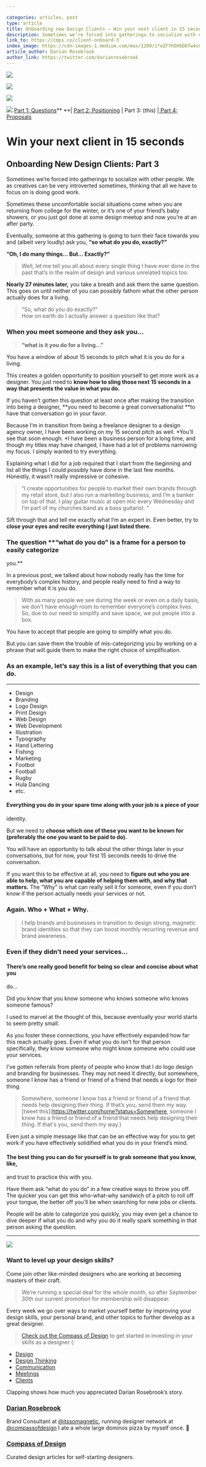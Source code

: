 ```yaml
---

categories: articles, post
type: article
title: Onboarding new Design Clients — Win your next client in 15 seconds
description: Sometimes we’re forced into gatherings to socialize with other people. We as creatives can be very introverted sometimes, thinking that all we have to focus on is doing good work. Sometimes these uncomfortable social situations come when you are returning from college for the winter, or it’s one of your friend’s baby showers, or you just got done at some design meetup and now you’re at an after party.
link_to: https://cmps.co/client-onboard-3
index_image: https://cdn-images-1.medium.com/max/1200/1*eZFYhOX6D8fw4sCGGEoFZw.jpeg
article_author: Darian Rosebrook
author_link: https://twitter.com/darianrosebrook
---
```

![](https://cdn-images-1.medium.com/max/1000/1*eZFYhOX6D8fw4sCGGEoFZw.jpeg)

![](https://cdn-images-1.medium.com/max/400/1*oBrHZxKElJPF6U62KnnSSg.jpeg)

![](https://cdn-images-1.medium.com/max/400/1*iHrPNR4WRVsXpYvxwP_bOg.jpeg)

![](https://cdn-images-1.medium.com/max/400/1*Io66ICmESV3VP5wvc7HKJA.jpeg)
<span class="figcaption_hack">[Part 1: Questions](http://cmps.co/client-onboard-1)** **| [Part 2:
Positioning](https://read.compassofdesign.com/position-yourself-as-a-professional-designer-3a420e5673a2)
| Part 3: (this) |[ Part 4:
Proposals](https://read.compassofdesign.com/how-to-deliver-the-design-proposal-5f7488bc335a)</span>

# Win your next client in 15 seconds

## Onboarding New Design Clients: Part 3

Sometimes we’re forced into gatherings to socialize with other people. We as
creatives can be very introverted sometimes, thinking that all we have to focus
on is doing good work.

Sometimes these uncomfortable social situations come when you are returning from
college for the winter, or it’s one of your friend’s baby showers, or you just
got done at some design meetup and now you’re at an after party.

Eventually, someone at this gathering is going to turn their face towards you
and (albeit very loudly) ask you, **“so what do you do, exactly?”**

**“Oh, I do many things… But… Exactly?”**

> Well, let me tell you all about every single thing I have ever done in the past
> that’s in the realm of design and various unrelated topics too.

**Nearly 27 minutes later,** you take a breath and ask them the same question.
This goes on until neither of you can possibly fathom what the other person
actually does for a living.

> “So, what do you do exactly?”<br> How on earth do I actually answer a question
> like that?

### When you meet someone and they ask you…

> **“what is it you do for a living…”**

You have a window of about 15 seconds to pitch what it is you do for a living.

This creates a golden opportunity to position yourself to get more work as a
designer. You just need to **know how to sling those next 15 seconds in a way
that presents the value in what you do.**

If you haven’t gotten this question at least once after making the transition
into being a designer, **you need to become a great conversationalist **to have
that conversation go in your favor.

Because I’m in transition from being a freelance designer to a design agency
owner, I have been working on my 15 second pitch as well. *You’ll see that soon
enough. *I have been a business person for a long time, and though my titles may
have changed, I have had a lot of problems narrowing my focus. I simply wanted
to try everything.

Explaining what I did for a job required that I start from the beginning and
list all the things I could possibly have done in the last few months. Honestly,
it wasn’t really impressive or cohesive.

> “I create opportunities for people to market their own brands through my retail
> store, but I also run a marketing business, and I’m a banker on top of that. I
play guitar music at open mic every Wednesday and I’m part of my churches band
as a bass guitarist. ”

Sift through that and tell me exactly what I’m an expert in. Even better, try to
**close your eyes and recite everything I just listed there.**

### The question **“what do you do” is a frame for a person to easily categorize
you.**

In a previous post, we talked about how nobody really has the time for
everybody’s complex history, and people really need to find a way to remember
what it is you do.

> With as many people we see during the week or even on a daily basis, we don’t
> have enough room to remember everyone’s complex lives. So, due to our need to
simplify and save space, we put people into a box.

You have to accept that people are going to simplify what you do.

But you can save them the trouble of mis-categorizing you by working on a phrase
that will guide them to make the right choice of simplification.

### As an example, let’s say this is a list of everything that you can do.

*****

* Design
* Branding
* Logo Design
* Print Design
* Web Design
* Web Development
* Illustration
* Typography
* Hand Lettering
* Fishing
* Marketing
* Footbol
* Football
* Rugby
* Hula Dancing
* etc.

#### Everything you do in your spare time along with your job is a piece of your
identity.

But we need to **choose which one of these you want to be known for
**(preferably the one you want to be paid to do)**.**

You will have an opportunity to talk about the other things later in your
conversations, but for now, your first 15 seconds needs to drive the
conversation.

If you want this to be effective at all, you need to **figure out who you are
able to help, what you are capable of helping them with, and why that matters.**
The “Why” is what can really sell it for someone, even if you don’t know if the
person actually needs your services or not.

### **Again. Who + What + Why.**

> I help brands and businesses in transition to design strong, magnetic brand
> identities so that they can boost monthly recurring revenue and brand awareness.

### Even if they didn’t need your services…

#### There’s one really good benefit for being so clear and concise about what you
do…

Did you know that you know someone who knows someone who knows someone famous?

I used to marvel at the thought of this, because eventually your world starts to
seem pretty small.

As you foster these connections, you have effectively expanded how far this
reach actually goes. Even if what you do isn’t for that person specifically,
they know someone who might know someone who could use your services.

I’ve gotten referrals from plenty of people who know that I do logo design and
branding for businesses. They may not need it directly, but somewhere, someone I
know has a friend or friend of a friend that needs a logo for their thing.

> Somewhere, someone I know has a friend or friend of a friend that needs help
> designing their thing. If that’s you, send them my way.<br>  [tweet
this](https://twitter.com/home?status=Somewhere, someone I know has a friend or
friend of a friend that needs help designing their thing. If that's you, send
them my way.)

Even just a simple message like that can be an effective way for you to get work
if you have effectively solidified what you do in your friend’s mind.

#### The best thing you can do for yourself is to grab someone that you know, like,
and trust to practice this with you.

Have them ask “what do you do” in a few creative ways to throw you off. The
quicker you can get this who-what-why sandwich of a pitch to roll off your
tongue, the better off you’ll be when searching for new jobs or clients.

People will be able to categorize you quickly, you may even get a chance to dive
deeper if what you do and why you do it really spark something in that person
asking the question.

*****

![](https://cdn-images-1.medium.com/max/800/1*mo7_gcoDhIhJHCOLPxMfLg.png)

### Want to level up your design skills?

Come join other like-minded designers who are working at becoming masters of
their craft.

> We’re running a special deal for the whole month, so after September 30th our
> current promotion for membership will disappear.

Every week we go over ways to market yourself better by improving your design
skills, your personal brand, and other topics to further develop as a great
designer.

> [Check out the Compass of Design](http://compassofdesign.com/) to get started in
> investing in your skills as a designer (:

* [Design](https://read.compassofdesign.com/tagged/design?source=post)
* [Design
Thinking](https://read.compassofdesign.com/tagged/design-thinking?source=post)
* [Communication](https://read.compassofdesign.com/tagged/communication?source=post)
* [Meetings](https://read.compassofdesign.com/tagged/meetings?source=post)
* [Clients](https://read.compassofdesign.com/tagged/clients?source=post)

Clapping shows how much you appreciated Darian Rosebrook’s story.

### [Darian Rosebrook](https://read.compassofdesign.com/@darianrosebrook)

Brand Consultant at [@itssomagnetic](http://twitter.com/itssomagnetic), running
designer network at [@compassofdesign](http://twitter.com/compassofdesign) I ate
a whole large dominos pizza by myself once. 🍕

### [Compass of Design](https://read.compassofdesign.com/?source=footer_card)

Curated design articles for self-starting designers.
